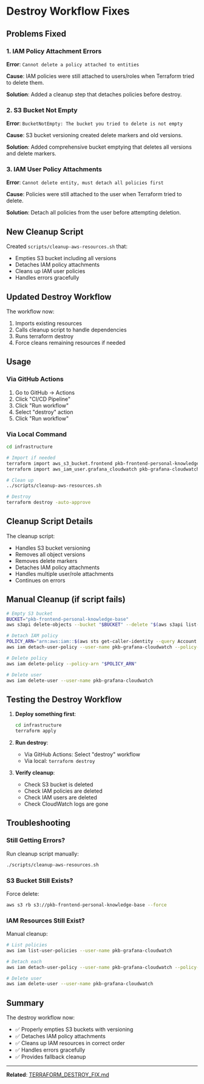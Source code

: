 # Destroy Workflow Fixes

## Problems Fixed

### 1. IAM Policy Attachment Errors
**Error**: `Cannot delete a policy attached to entities`

**Cause**: IAM policies were still attached to users/roles when Terraform tried to delete them.

**Solution**: Added a cleanup step that detaches policies before destroy.

### 2. S3 Bucket Not Empty
**Error**: `BucketNotEmpty: The bucket you tried to delete is not empty`

**Cause**: S3 bucket versioning created delete markers and old versions.

**Solution**: Added comprehensive bucket emptying that deletes all versions and delete markers.

### 3. IAM User Policy Attachments
**Error**: `Cannot delete entity, must detach all policies first`

**Cause**: Policies were still attached to the user when Terraform tried to delete.

**Solution**: Detach all policies from the user before attempting deletion.

## New Cleanup Script

Created `scripts/cleanup-aws-resources.sh` that:
- Empties S3 bucket including all versions
- Detaches IAM policy attachments
- Cleans up IAM user policies
- Handles errors gracefully

## Updated Destroy Workflow

The workflow now:
1. Imports existing resources
2. Calls cleanup script to handle dependencies
3. Runs terraform destroy
4. Force cleans remaining resources if needed

## Usage

### Via GitHub Actions

1. Go to GitHub → Actions
2. Click "CI/CD Pipeline"
3. Click "Run workflow"
4. Select "destroy" action
5. Click "Run workflow"

### Via Local Command

```bash
cd infrastructure

# Import if needed
terraform import aws_s3_bucket.frontend pkb-frontend-personal-knowledge-base
terraform import aws_iam_user.grafana_cloudwatch pkb-grafana-cloudwatch

# Clean up
../scripts/cleanup-aws-resources.sh

# Destroy
terraform destroy -auto-approve
```

## Cleanup Script Details

The cleanup script:
- Handles S3 bucket versioning
- Removes all object versions
- Removes delete markers
- Detaches IAM policy attachments
- Handles multiple user/role attachments
- Continues on errors

## Manual Cleanup (if script fails)

```bash
# Empty S3 bucket
BUCKET="pkb-frontend-personal-knowledge-base"
aws s3api delete-objects --bucket "$BUCKET" --delete "$(aws s3api list-object-versions --bucket "$BUCKET" --query '{Objects: Versions[].{Key:Key,VersionId:VersionId}}')"

# Detach IAM policy
POLICY_ARN="arn:aws:iam::$(aws sts get-caller-identity --query Account --output text):policy/pkb-grafana-cloudwatch-access"
aws iam detach-user-policy --user-name pkb-grafana-cloudwatch --policy-arn "$POLICY_ARN"

# Delete policy
aws iam delete-policy --policy-arn "$POLICY_ARN"

# Delete user
aws iam delete-user --user-name pkb-grafana-cloudwatch
```

## Testing the Destroy Workflow

1. **Deploy something first**:
   ```bash
   cd infrastructure
   terraform apply
   ```

2. **Run destroy**:
   - Via GitHub Actions: Select "destroy" workflow
   - Via local: `terraform destroy`

3. **Verify cleanup**:
   - Check S3 bucket is deleted
   - Check IAM policies are deleted
   - Check IAM users are deleted
   - Check CloudWatch logs are gone

## Troubleshooting

### Still Getting Errors?

Run cleanup script manually:
```bash
./scripts/cleanup-aws-resources.sh
```

### S3 Bucket Still Exists?

Force delete:
```bash
aws s3 rb s3://pkb-frontend-personal-knowledge-base --force
```

### IAM Resources Still Exist?

Manual cleanup:
```bash
# List policies
aws iam list-user-policies --user-name pkb-grafana-cloudwatch

# Detach each
aws iam detach-user-policy --user-name pkb-grafana-cloudwatch --policy-arn "POLICY_ARN"

# Delete user
aws iam delete-user --user-name pkb-grafana-cloudwatch
```

## Summary

The destroy workflow now:
- ✅ Properly empties S3 buckets with versioning
- ✅ Detaches IAM policy attachments
- ✅ Cleans up IAM resources in correct order
- ✅ Handles errors gracefully
- ✅ Provides fallback cleanup

---

**Related**: [TERRAFORM_DESTROY_FIX.md](./TERRAFORM_DESTROY_FIX.md)

